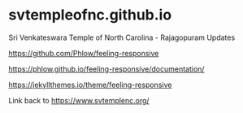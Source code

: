 # svtempleofnc.github.io
Sri Venkateswara Temple of North Carolina - Rajagopuram Updates

https://github.com/Phlow/feeling-responsive

https://phlow.github.io/feeling-responsive/documentation/

https://jekyllthemes.io/theme/feeling-responsive

Link back to https://www.svtemplenc.org/
